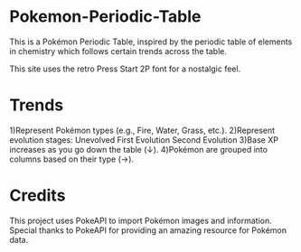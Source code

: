 # Pokemon-Periodic-Table
This is a Pokémon Periodic Table, inspired by the periodic table of elements in chemistry which follows certain trends across the table. 

This site uses the retro Press Start 2P font for a nostalgic feel.

# Trends
1)Represent Pokémon types (e.g., Fire, Water, Grass, etc.).
2)Represent evolution stages:
Unevolved
First Evolution
Second Evolution
3)Base XP increases as you go down the table (↓).
4)Pokémon are grouped into columns based on their type (→).

# Credits
This project uses PokeAPI to import Pokémon images and information. Special thanks to PokeAPI for providing an amazing resource for Pokémon data.

